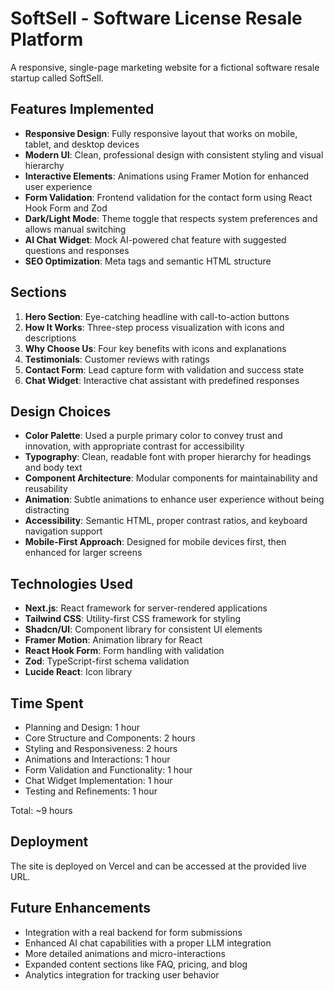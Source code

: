 # SoftSell - Software License Resale Platform

A responsive, single-page marketing website for a fictional software resale startup called SoftSell.

## Features Implemented

- **Responsive Design**: Fully responsive layout that works on mobile, tablet, and desktop devices
- **Modern UI**: Clean, professional design with consistent styling and visual hierarchy
- **Interactive Elements**: Animations using Framer Motion for enhanced user experience
- **Form Validation**: Frontend validation for the contact form using React Hook Form and Zod
- **Dark/Light Mode**: Theme toggle that respects system preferences and allows manual switching
- **AI Chat Widget**: Mock AI-powered chat feature with suggested questions and responses
- **SEO Optimization**: Meta tags and semantic HTML structure

## Sections

1. **Hero Section**: Eye-catching headline with call-to-action buttons
2. **How It Works**: Three-step process visualization with icons and descriptions
3. **Why Choose Us**: Four key benefits with icons and explanations
4. **Testimonials**: Customer reviews with ratings
5. **Contact Form**: Lead capture form with validation and success state
6. **Chat Widget**: Interactive chat assistant with predefined responses

## Design Choices

- **Color Palette**: Used a purple primary color to convey trust and innovation, with appropriate contrast for accessibility
- **Typography**: Clean, readable font with proper hierarchy for headings and body text
- **Component Architecture**: Modular components for maintainability and reusability
- **Animation**: Subtle animations to enhance user experience without being distracting
- **Accessibility**: Semantic HTML, proper contrast ratios, and keyboard navigation support
- **Mobile-First Approach**: Designed for mobile devices first, then enhanced for larger screens

## Technologies Used

- **Next.js**: React framework for server-rendered applications
- **Tailwind CSS**: Utility-first CSS framework for styling
- **Shadcn/UI**: Component library for consistent UI elements
- **Framer Motion**: Animation library for React
- **React Hook Form**: Form handling with validation
- **Zod**: TypeScript-first schema validation
- **Lucide React**: Icon library

## Time Spent

- Planning and Design: 1 hour
- Core Structure and Components: 2 hours
- Styling and Responsiveness: 2 hours
- Animations and Interactions: 1 hour
- Form Validation and Functionality: 1 hour
- Chat Widget Implementation: 1 hour
- Testing and Refinements: 1 hour

Total: ~9 hours

## Deployment

The site is deployed on Vercel and can be accessed at the provided live URL.

## Future Enhancements

- Integration with a real backend for form submissions
- Enhanced AI chat capabilities with a proper LLM integration
- More detailed animations and micro-interactions
- Expanded content sections like FAQ, pricing, and blog
- Analytics integration for tracking user behavior
